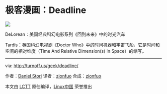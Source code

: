 极客漫画：Deadline
===============


![](https://github.com/LCTT/comic/raw/master/turnoff.us/deadline/deadline.png)

DeLorean：美国经典科幻电影系列《回到未来》中的时光汽车

Tardis：英国科幻电视剧《Doctor Who》中的时间机器和宇宙飞船，它是时间和空间的相对维度（Time And Relative Dimension(s) In Space）的缩写。

---

via: http://turnoff.us/geek/deadline/

作者：[Daniel Stori][a]
译者：[zionfuo](https://github.com/zionfuo)
合成：[zionfuo](https://github.com/zionfuo)

本文由 [LCTT](https://github.com/LCTT/TranslateProject) 原创编译，[Linux中国](https://linux.cn/) 荣誉推出

[a]:http://turnoff.us/about/
